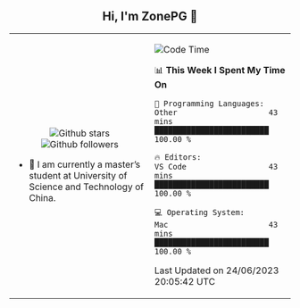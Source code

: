 <h2 align="center"> Hi, I'm ZonePG 👋 </h2>

<table>
    <tr>
        <td valign="center" width="50%">
            <p align="center">
              <img src="https://img.shields.io/github/stars/zonepg?style=social" alt="Github stars" />
              <img src="https://img.shields.io/github/followers/zonepg?style=social" alt="Github followers" />
            </p>
            <ul>
                <li>🌱 I am currently a master’s student at University of Science and Technology of China.</li>
            </ul>
        </td>
       <td valign="top" width="50%">
    
<!--START_SECTION:waka-->
![Code Time](http://img.shields.io/badge/Code%20Time-2%2C263%20hrs%2040%20mins-blue)

📊 **This Week I Spent My Time On** 

```text
💬 Programming Languages: 
Other                    43 mins             █████████████████████████   100.00 % 

🔥 Editors: 
VS Code                  43 mins             █████████████████████████   100.00 % 

💻 Operating System: 
Mac                      43 mins             █████████████████████████   100.00 % 
```


 Last Updated on 24/06/2023 20:05:42 UTC
<!--END_SECTION:waka-->
</td></tr>
</table>

